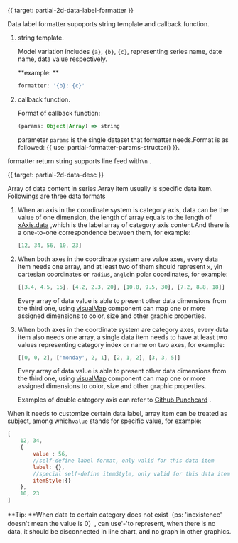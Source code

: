 {{ target: partial-2d-data-label-formatter }}

Data label formatter supoports string template and callback function.

1. string template.

    Model variation includes `{a}`, `{b}`, `{c}`, representing series name, date name, data value respectively.

    **example: **
    ```js
    formatter: '{b}: {c}'
    ```

2. callback function.

    Format of callback function: 
    ```js
    (params: Object|Array) => string
    ```
    parameter `params` is the single dataset that formatter needs.Format is as followed: 
     {{ use: partial-formatter-params-structor() }}. 

formatter return string supports line feed with`\n` .




{{ target: partial-2d-data-desc }}

Array of data content in series.Array item usually is specific data item. Followings are three data formats 

1. When an axis in the coordinate system is category axis, data can be the value of one dimension, the length of array equals to the length of [xAxis.data](~xAxis.data) ,which is the label array of category axis content.And there is a  one-to-one correspondence between them, for example: 
    ```js
    [12, 34, 56, 10, 23]
    ```

2. When both axes in the coordinate system are  value axes, every data item needs one array, and at least two of them should represent `x`,  `y`in cartesian coordinates or `radius`, `angle`in polar coordinates, for example: 
    ```js
    [[3.4, 4.5, 15], [4.2, 2.3, 20], [10.8, 9.5, 30], [7.2, 8.8, 18]]
    ```
    Every array of data value is able to present other data dimensions from the third one, using [visualMap](~visualMap) component can map one or more assigned dimensions to color, size and other graphic properties.

3. When both axes in the coordinate system are  category axes, every data item also needs one array, a single data item needs to have at least two values representing category index or name on two axes, for example: 
    ```js
    [[0, 0, 2], ['monday', 2, 1], [2, 1, 2], [3, 3, 5]]
    ```
    Every array of data value is able to present other data dimensions from the third one, using [visualMap](~visualMap) component can map one or more assigned dimensions to color, size and other graphic properties.


    Examples of double category axis can refer to [Github Punchcard](${galleryEditorPath}scatter-punchCard) .

When it needs to customize certain data label, array item can be treated as subject, among which`value` stands for specific value, for example: 
```js
[
    12, 34,
    {
        value : 56,
        //self-define label format, only valid for this data item
        label: {},
        //special self-define itemStyle, only valid for this data item
        itemStyle:{}
    },
    10, 23
]
```

**Tip: **When data to certain category does not exist（ps: 'inexistence' doesn't mean the value is 0）, can use'-'to represent, when there is no data, it should be disconnected in  line chart, and no graph in other graphics.

